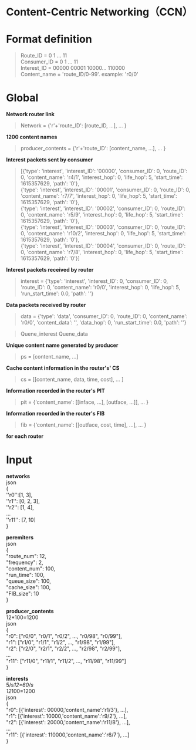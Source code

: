 # Content-Centric Networking（CCN）

# Format definition  
>Route_ID = 0 1 ... 11   
Consumer_ID =  0 1 ... 11   
Interest_ID =  00000 00001 10000... 110000   
Content_name = 'route_ID/0-99'.  example: 'r0/0'  

# Global
**Network router link**  
>Network = {'r'+'route_ID': [route_ID, ...], ... }

**1200 content names**  
>producer_contents = {'r'+'route_ID': [content_name, ...], ... }

**Interest packets sent by consumer**  
>[{'type': 'interest', 'interest_ID': '00000', 'consumer_ID': 0, 'route_ID': 0, 'content_name': 'r4/1', 'interest_hop': 0, 'life_hop': 5, 'start_time': 1615357629, 'path': '0'},   
{'type': 'interest', 'interest_ID': '00001', 'consumer_ID': 0, 'route_ID': 0, 'content_name': 'r7/7', 'interest_hop': 0, 'life_hop': 5, 'start_time': 1615357629, 'path': '0'},   
{'type': 'interest', 'interest_ID': '00002', 'consumer_ID': 0, 'route_ID': 0, 'content_name': 'r5/9', 'interest_hop': 0, 'life_hop': 5, 'start_time': 1615357629, 'path': '0'},   
{'type': 'interest', 'interest_ID': '00003', 'consumer_ID': 0, 'route_ID': 0, 'content_name': 'r10/2', 'interest_hop': 0, 'life_hop': 5, 'start_time': 1615357629, 'path': '0'},   
{'type': 'interest', 'interest_ID': '00004', 'consumer_ID': 0, 'route_ID': 0, 'content_name': 'r7/8', 'interest_hop': 0, 'life_hop': 5, 'start_time': 1615357629, 'path': '0'}]  

**Interest packets received by router**  
>interest = {'type': 'interest', 'interest_ID': 0, 'consumer_ID': 0, 'route_ID': 0, 'content_name': 'r0/0',
             'interest_hop': 0, 'life_hop': 5, 'run_start_time': 0.0, 'path': ''} 

**Data packets received by router**  
>data = {'type': 'data', 'consumer_ID': 0, 'route_ID': 0, 'content_name': 'r0/0', 'content_data': '',
        'data_hop': 0, 'run_start_time': 0.0, 'path': ''}

>Quene_interest
>Quene_data

**Unique content name generated by producer**  
>ps = [content_name, ...]  

**Cache content information in the router's' CS**
>cs = [[content_name, data, time, cost], ... ]

**Information recorded in the router's PIT** 
>pit = {'content_name': [[inface, ...], [outface, ...]], ... } 

**Information recorded in the router's FIB**
>fib = {'content_name': [[outface, cost, time], ...], ... }
      
**for each router**  
>

# Input 
**networks**  
json  
{  
       ''r0'':[1, 3],   
       ''r1'': [0, 2, 3],   
       ''r2'': [1, 4],   
       ...  
       ''r11'': [7, 10]  
}

**peremiters**  
json  
{  
      "route_num": 12,   
      "frequency": 2,   
      "content_num": 100,   
      "run_time": 100,   
      "queue_size": 100,   
      "cache_size": 100,   
      "FIB_size": 10  
}

**producer_contents**  
    12*100=1200  
json  
{  
      "r0": ["r0/0", "r0/1", "r0/2", ..., "r0/98", "r0/99"],   
      "r1": ["r1/0", "r1/1", "r1/2", ..., "r1/98", "r1/99"],    
      "r2": ["r2/0", "r2/1", "r2/2", ..., "r2/98", "r2/99"],   
      ...  
      "r11": ["r11/0", "r11/1", "r11/2", ..., "r11/98", "r11/99"]  
}

**interests**  
5/s*12=60/s        
12*100=1200  
json  
{  
      "r0": [{'interest': 00000,'content_name':'r1/3'}, ...],   
      "r1": [{'interest': 10000,'content_name':'r9/2'}, ...],   
      "r2": [{'interest': 20000,'content_name':'r11/8'}, ...],   
      ...  
      "r11": [{'interest': 110000,'content_name':'r6/7'}, ...]  
}
 
      




